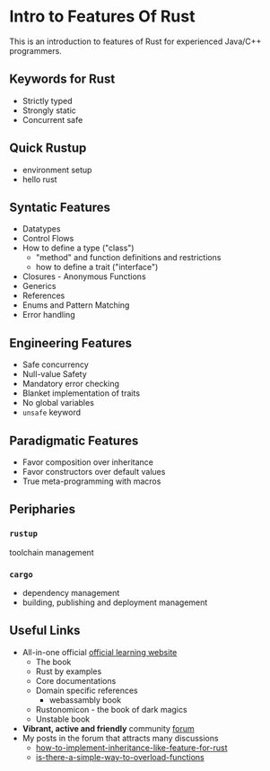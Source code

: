 # Intro to Features Of Rust
This is an introduction to features of Rust for experienced Java/C++ programmers.
## Keywords for Rust
* Strictly typed
* Strongly static
* Concurrent safe
## Quick Rustup
* environment setup
* hello rust
## Syntatic Features
* Datatypes
* Control Flows
* How to define a type ("class")
  * "method" and function definitions and restrictions
  * how to define a trait ("interface")
* Closures - Anonymous Functions
* Generics
* References
* Enums and Pattern Matching
* Error handling

## Engineering Features
* Safe concurrency
* Null-value Safety
* Mandatory error checking
* Blanket implementation of traits
* No global variables
* `unsafe` keyword

## Paradigmatic Features
* Favor composition over inheritance
* Favor constructors over default values
* True meta-programming with macros 

## Peripharies
### `rustup`
toolchain management

### `cargo`
* dependency management
* building, publishing and deployment management
## Useful Links
* All-in-one official [official learning website](https://www.rust-lang.org/learn)
  * The book
  * Rust by examples
  * Core documentations
  * Domain specific references
    * webassambly book
  * Rustonomicon - the book of dark magics
  * Unstable book
* **Vibrant, active and friendly** community [forum](https://users.rust-lang.org/)
* My posts in the forum that attracts many discussions
  * [how-to-implement-inheritance-like-feature-for-rust](https://users.rust-lang.org/t/how-to-implement-inheritance-like-feature-for-rust/31159)
  * [is-there-a-simple-way-to-overload-functions](https://users.rust-lang.org/t/is-there-a-simple-way-to-overload-functions/30937)
